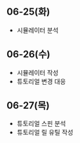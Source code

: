 ## 06-25(화)

- 시뮬레이터 분석


## 06-26(수)

- 시뮬레이터 작성
- 튜토리얼 변경 대응


## 06-27(목)

- 튜토리얼 스핀 분석
- 튜토리얼 릴 유틸 작성